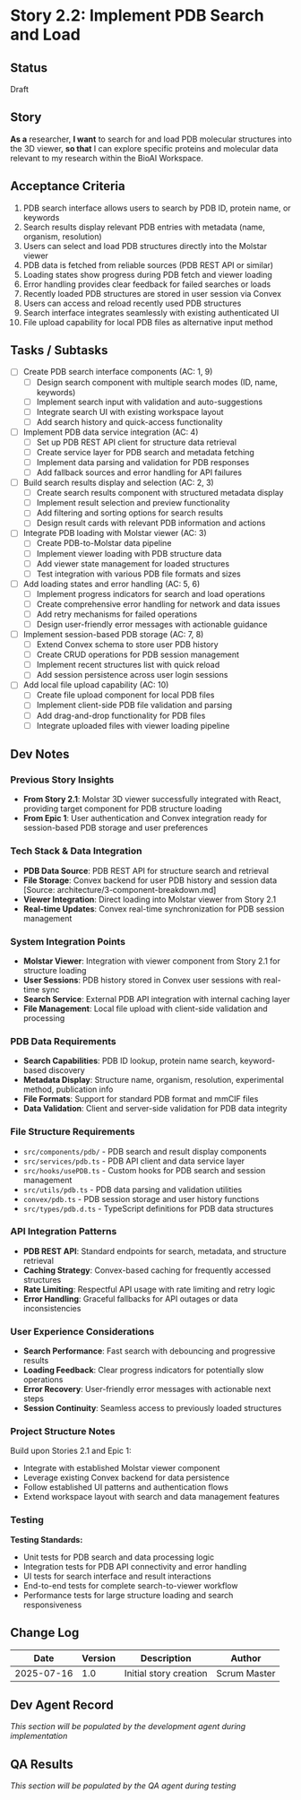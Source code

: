 # Story 2.2: Implement PDB Search and Load

## Status
Draft

## Story
**As a** researcher,
**I want** to search for and load PDB molecular structures into the 3D viewer,
**so that** I can explore specific proteins and molecular data relevant to my research within the BioAI Workspace.

## Acceptance Criteria
1. PDB search interface allows users to search by PDB ID, protein name, or keywords
2. Search results display relevant PDB entries with metadata (name, organism, resolution)
3. Users can select and load PDB structures directly into the Molstar viewer
4. PDB data is fetched from reliable sources (PDB REST API or similar)
5. Loading states show progress during PDB fetch and viewer loading
6. Error handling provides clear feedback for failed searches or loads
7. Recently loaded PDB structures are stored in user session via Convex
8. Users can access and reload recently used PDB structures
9. Search interface integrates seamlessly with existing authenticated UI
10. File upload capability for local PDB files as alternative input method

## Tasks / Subtasks
- [ ] Create PDB search interface components (AC: 1, 9)
  - [ ] Design search component with multiple search modes (ID, name, keywords)
  - [ ] Implement search input with validation and auto-suggestions
  - [ ] Integrate search UI with existing workspace layout
  - [ ] Add search history and quick-access functionality
- [ ] Implement PDB data service integration (AC: 4)
  - [ ] Set up PDB REST API client for structure data retrieval
  - [ ] Create service layer for PDB search and metadata fetching
  - [ ] Implement data parsing and validation for PDB responses
  - [ ] Add fallback sources and error handling for API failures
- [ ] Build search results display and selection (AC: 2, 3)
  - [ ] Create search results component with structured metadata display
  - [ ] Implement result selection and preview functionality
  - [ ] Add filtering and sorting options for search results
  - [ ] Design result cards with relevant PDB information and actions
- [ ] Integrate PDB loading with Molstar viewer (AC: 3)
  - [ ] Create PDB-to-Molstar data pipeline
  - [ ] Implement viewer loading with PDB structure data
  - [ ] Add viewer state management for loaded structures
  - [ ] Test integration with various PDB file formats and sizes
- [ ] Add loading states and error handling (AC: 5, 6)
  - [ ] Implement progress indicators for search and load operations
  - [ ] Create comprehensive error handling for network and data issues
  - [ ] Add retry mechanisms for failed operations
  - [ ] Design user-friendly error messages with actionable guidance
- [ ] Implement session-based PDB storage (AC: 7, 8)
  - [ ] Extend Convex schema to store user PDB history
  - [ ] Create CRUD operations for PDB session management
  - [ ] Implement recent structures list with quick reload
  - [ ] Add session persistence across user login sessions
- [ ] Add local file upload capability (AC: 10)
  - [ ] Create file upload component for local PDB files
  - [ ] Implement client-side PDB file validation and parsing
  - [ ] Add drag-and-drop functionality for PDB files
  - [ ] Integrate uploaded files with viewer loading pipeline

## Dev Notes

### Previous Story Insights
- **From Story 2.1**: Molstar 3D viewer successfully integrated with React, providing target component for PDB structure loading
- **From Epic 1**: User authentication and Convex integration ready for session-based PDB storage and user preferences

### Tech Stack & Data Integration
- **PDB Data Source**: PDB REST API for structure search and retrieval
- **File Storage**: Convex backend for user PDB history and session data [Source: architecture/3-component-breakdown.md]
- **Viewer Integration**: Direct loading into Molstar viewer from Story 2.1
- **Real-time Updates**: Convex real-time synchronization for PDB session management

### System Integration Points
- **Molstar Viewer**: Integration with viewer component from Story 2.1 for structure loading
- **User Sessions**: PDB history stored in Convex user sessions with real-time sync
- **Search Service**: External PDB API integration with internal caching layer
- **File Management**: Local file upload with client-side validation and processing

### PDB Data Requirements
- **Search Capabilities**: PDB ID lookup, protein name search, keyword-based discovery
- **Metadata Display**: Structure name, organism, resolution, experimental method, publication info
- **File Formats**: Support for standard PDB format and mmCIF files
- **Data Validation**: Client and server-side validation for PDB data integrity

### File Structure Requirements
- `src/components/pdb/` - PDB search and result display components
- `src/services/pdb.ts` - PDB API client and data service layer
- `src/hooks/usePDB.ts` - Custom hooks for PDB search and session management
- `src/utils/pdb.ts` - PDB data parsing and validation utilities
- `convex/pdb.ts` - PDB session storage and user history functions
- `src/types/pdb.d.ts` - TypeScript definitions for PDB data structures

### API Integration Patterns
- **PDB REST API**: Standard endpoints for search, metadata, and structure retrieval
- **Caching Strategy**: Convex-based caching for frequently accessed structures
- **Rate Limiting**: Respectful API usage with rate limiting and retry logic
- **Error Handling**: Graceful fallbacks for API outages or data inconsistencies

### User Experience Considerations
- **Search Performance**: Fast search with debouncing and progressive results
- **Loading Feedback**: Clear progress indicators for potentially slow operations
- **Error Recovery**: User-friendly error messages with actionable next steps
- **Session Continuity**: Seamless access to previously loaded structures

### Project Structure Notes
Build upon Stories 2.1 and Epic 1:
- Integrate with established Molstar viewer component
- Leverage existing Convex backend for data persistence
- Follow established UI patterns and authentication flows
- Extend workspace layout with search and data management features

### Testing
**Testing Standards:**
- Unit tests for PDB search and data processing logic
- Integration tests for PDB API connectivity and error handling
- UI tests for search interface and result interactions
- End-to-end tests for complete search-to-viewer workflow
- Performance tests for large structure loading and search responsiveness

## Change Log
| Date | Version | Description | Author |
|------|---------|-------------|---------|
| 2025-07-16 | 1.0 | Initial story creation | Scrum Master |

## Dev Agent Record
*This section will be populated by the development agent during implementation*

## QA Results
*This section will be populated by the QA agent during testing*
